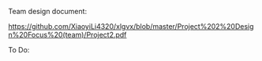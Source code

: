 Team design document:

https://github.com/XiaoyiLi4320/xlgvx/blob/master/Project%202%20Design%20Focus%20(team)/Project2.pdf

To Do:

